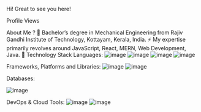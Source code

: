 Hi! Great to see you here! 
 

Profile Views

About Me ?
🏫 Bachelor’s degree in Mechanical Engineering from Rajiv Gandhi Institute of Technology, Kottayam, Kerala, India.
⚡️ My expertise primarily revolves around JavaScript, React, MERN, Web Development, Java.
🔭 Technology Stack
Languages:
![image](https://user-images.githubusercontent.com/106919722/194927808-904e65ee-c425-412a-b505-216ef1a1a8a7.png)
![image](https://user-images.githubusercontent.com/106919722/194927842-c2679e83-6812-47ad-b86c-4ac6da8c239d.png)
![image](https://user-images.githubusercontent.com/106919722/194927855-8de17ec2-c75e-4b2c-9f22-ed1ace96873f.png)
![image](https://user-images.githubusercontent.com/106919722/194927880-8eed715c-4ffb-4fe0-bcc1-905ec5d79538.png)
           

Frameworks, Platforms and Libraries:
 ![image](https://user-images.githubusercontent.com/106919722/194927932-e04cf6d4-2399-47d9-81fb-039f909aedd6.png)
![image](https://user-images.githubusercontent.com/106919722/194927950-9bbf568c-31df-41ed-a70c-54b58dfd4ce7.png)

      

Databases:
  
![image](https://user-images.githubusercontent.com/106919722/194927973-ca2fb1cc-5385-448b-8582-b6a96440f16e.png)

DevOps & Cloud Tools:
   ![image](https://user-images.githubusercontent.com/106919722/194927989-0ec98c2f-c195-4f52-a8db-10b773493c82.png)
  ![image](https://user-images.githubusercontent.com/106919722/194928007-11fddefc-eb41-4ca9-9d91-878f2d3e3062.png)


